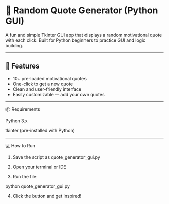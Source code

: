 # 💬 Random Quote Generator (Python GUI)

A fun and simple Tkinter GUI app that displays a random motivational quote with each click. Built for Python beginners to practice GUI and logic building.

---

## 🚀 Features

- 10+ pre-loaded motivational quotes
- One-click to get a new quote
- Clean and user-friendly interface
- Easily customizable — add your own quotes

---

📦 Requirements

Python 3.x

tkinter (pre-installed with Python)



---

💻 How to Run

1. Save the script as quote_generator_gui.py


2. Open your terminal or IDE


3. Run the file:



python quote_generator_gui.py

4. Click the button and get inspired!



